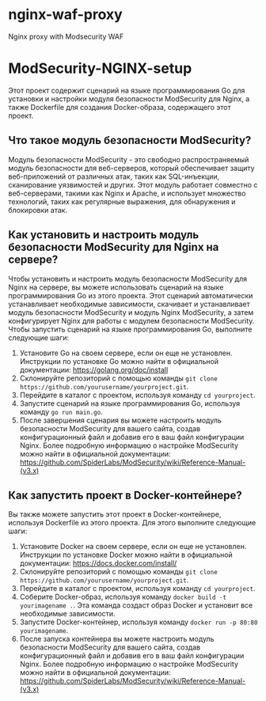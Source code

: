 # nginx-waf-proxy
Nginx proxy with Modsecurity WAF

# ModSecurity-NGINX-setup
Этот проект содержит сценарий на языке программирования Go для установки и настройки модуля безопасности ModSecurity для Nginx, а также Dockerfile для создания Docker-образа, содержащего этот проект.
## Что такое модуль безопасности ModSecurity?
Модуль безопасности ModSecurity - это свободно распространяемый модуль безопасности для веб-серверов, который обеспечивает защиту веб-приложений от различных атак, таких как SQL-инъекции, сканирование уязвимостей и других. Этот модуль работает совместно с веб-серверами, такими как Nginx и Apache, и использует множество технологий, таких как регулярные выражения, для обнаружения и блокировки атак.
## Как установить и настроить модуль безопасности ModSecurity для Nginx на сервере?
Чтобы установить и настроить модуль безопасности ModSecurity для Nginx на сервере, вы можете использовать сценарий на языке программирования Go из этого проекта. Этот сценарий автоматически устанавливает необходимые зависимости, скачивает и устанавливает модуль безопасности ModSecurity и модуль Nginx ModSecurity, а затем конфигурирует Nginx для работы с модулем безопасности ModSecurity.
Чтобы запустить сценарий на языке программирования Go, выполните следующие шаги:
1. Установите Go на своем сервере, если он еще не установлен. Инструкции по установке Go можно найти в официальной документации: https://golang.org/doc/install
2. Склонируйте репозиторий с помощью команды `git clone https://github.com/yourusername/yourproject.git`.
3. Перейдите в каталог с проектом, используя команду `cd yourproject`.
4. Запустите сценарий на языке программирования Go, используя команду `go run main.go`.
5. После завершения сценария вы можете настроить модуль безопасности ModSecurity для вашего сайта, создав конфигурационный файл и добавив его в ваш файл конфигурации Nginx. Более подробную информацию о настройке ModSecurity можно найти в официальной документации: https://github.com/SpiderLabs/ModSecurity/wiki/Reference-Manual-(v3.x)
## Как запустить проект в Docker-контейнере?
Вы также можете запустить этот проект в Docker-контейнере, используя Dockerfile из этого проекта. Для этого выполните следующие шаги:
1. Установите Docker на своем сервере, если он еще не установлен. Инструкции по установке Docker можно найти в официальной документации: https://docs.docker.com/install/
2. Склонируйте репозиторий с помощью команды `git clone https://github.com/yourusername/yourproject.git`.
3. Перейдите в каталог с проектом, используя команду `cd yourproject`.
4. Соберите Docker-образ, используя команду `docker build -t yourimagename .`. Эта команда создаст образ Docker и установит все необходимые зависимости.
5. Запустите Docker-контейнер, используя команду `docker run -p 80:80 yourimagename`.
6. После запуска контейнера вы можете настроить модуль безопасности ModSecurity для вашего сайта, создав конфигурационный файл и добавив его в ваш файл конфигурации Nginx. Более подробную информацию о настройке ModSecurity можно найти в официальной документации: https://github.com/SpiderLabs/ModSecurity/wiki/Reference-Manual-(v3.x)
